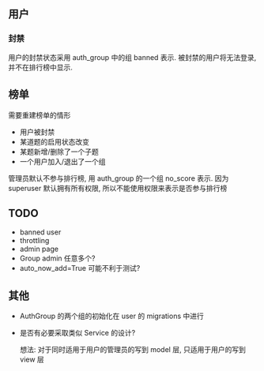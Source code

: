 ## 用户

### 封禁
用户的封禁状态采用 auth_group 中的组 banned 表示. 
被封禁的用户将无法登录, 并不在排行榜中显示.

## 榜单
需要重建榜单的情形
- 用户被封禁
- 某道题的启用状态改变
- 某题新增/删除了一个子题
- 一个用户加入/退出了一个组

管理员默认不参与排行榜, 用 auth_group 的一个组 no_score 表示.
因为 superuser 默认拥有所有权限, 所以不能使用权限来表示是否参与排行榜

## TODO

- banned user
- throttling
- admin page
- Group admin 任意多个?
- auto_now_add=True 可能不利于测试?

## 其他
- AuthGroup 的两个组的初始化在 user 的 migrations 中进行
- 是否有必要采取类似 Service 的设计?

  想法: 对于同时适用于用户的管理员的写到 model 层,
  只适用于用户的写到 view 层
